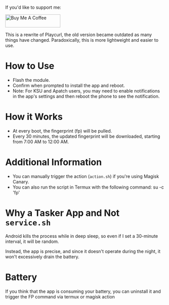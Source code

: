 If you'd like to support me:

<a href="https://www.buymeacoffee.com/daboynb" target="_blank"><img src="https://cdn.buymeacoffee.com/buttons/default-orange.png" alt="Buy Me A Coffee" height="41" width="174"></a>

This is a rewrite of Playcurl, the old version became outdated as many things have changed. Paradoxically, this is more lightweight and easier to use.

# How to Use

- Flash the module.
- Confirm when prompted to install the app and reboot.
- Note: For KSU and Apatch users, you may need to enable notifications in the app's settings and then reboot the phone to see the notification.

# How it Works
- At every boot, the fingerprint (fp) will be pulled.
- Every 30 minutes, the updated fingerprint will be downloaded, starting from 7:00 AM to 12:00 AM.

# Additional Information

- You can manually trigger the action (`action.sh`) if you're using Magisk Canary.
- You can also run the script in Termux with the following command: su -c 'fp'

# Why a Tasker App and Not `service.sh`

Android kills the process while in deep sleep, so even if I set a 30-minute interval, it will be random. 

Instead, the app is precise, and since it doesn't operate during the night, it won't excessively drain the battery.


# Battery

If you think that the app is consuming your battery, you can uninstall it and trigger the FP command via termux or magisk action